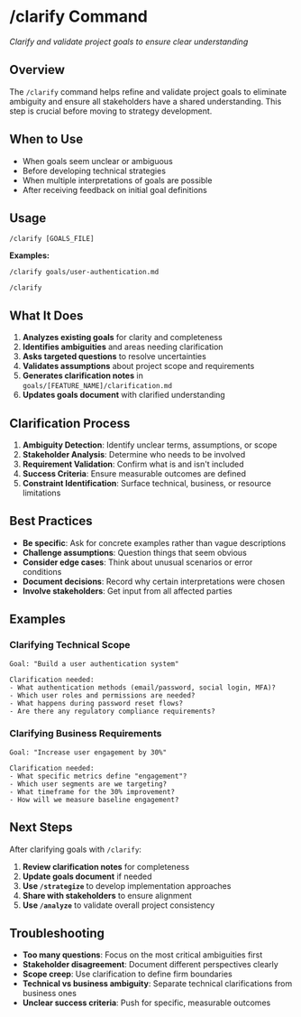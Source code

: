 # /clarify Command
*Clarify and validate project goals to ensure clear understanding*

## Overview
The `/clarify` command helps refine and validate project goals to eliminate ambiguity and ensure all stakeholders have a shared understanding. This step is crucial before moving to strategy development.

## When to Use
- When goals seem unclear or ambiguous
- Before developing technical strategies
- When multiple interpretations of goals are possible
- After receiving feedback on initial goal definitions

## Usage
```
/clarify [GOALS_FILE]
```

**Examples:**
```
/clarify goals/user-authentication.md
```

```
/clarify
```

## What It Does
1. **Analyzes existing goals** for clarity and completeness
2. **Identifies ambiguities** and areas needing clarification
3. **Asks targeted questions** to resolve uncertainties
4. **Validates assumptions** about project scope and requirements
5. **Generates clarification notes** in `goals/[FEATURE_NAME]/clarification.md`
6. **Updates goals document** with clarified understanding

## Clarification Process
1. **Ambiguity Detection**: Identify unclear terms, assumptions, or scope
2. **Stakeholder Analysis**: Determine who needs to be involved
3. **Requirement Validation**: Confirm what is and isn't included
4. **Success Criteria**: Ensure measurable outcomes are defined
5. **Constraint Identification**: Surface technical, business, or resource limitations

## Best Practices
- **Be specific**: Ask for concrete examples rather than vague descriptions
- **Challenge assumptions**: Question things that seem obvious
- **Consider edge cases**: Think about unusual scenarios or error conditions
- **Document decisions**: Record why certain interpretations were chosen
- **Involve stakeholders**: Get input from all affected parties

## Examples

### Clarifying Technical Scope
```
Goal: "Build a user authentication system"

Clarification needed:
- What authentication methods (email/password, social login, MFA)?
- Which user roles and permissions are needed?
- What happens during password reset flows?
- Are there any regulatory compliance requirements?
```

### Clarifying Business Requirements
```
Goal: "Increase user engagement by 30%"

Clarification needed:
- What specific metrics define "engagement"?
- Which user segments are we targeting?
- What timeframe for the 30% improvement?
- How will we measure baseline engagement?
```

## Next Steps
After clarifying goals with `/clarify`:
1. **Review clarification notes** for completeness
2. **Update goals document** if needed
3. **Use `/strategize`** to develop implementation approaches
4. **Share with stakeholders** to ensure alignment
5. **Use `/analyze`** to validate overall project consistency

## Troubleshooting
- **Too many questions**: Focus on the most critical ambiguities first
- **Stakeholder disagreement**: Document different perspectives clearly
- **Scope creep**: Use clarification to define firm boundaries
- **Technical vs business ambiguity**: Separate technical clarifications from business ones
- **Unclear success criteria**: Push for specific, measurable outcomes
